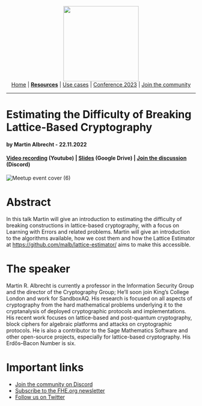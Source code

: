 <!-- Main header navigation -->
<p align="center">
  <img width="200" src="https://user-images.githubusercontent.com/5758427/180978488-db825482-5a58-4c7c-9589-c494a6f0be04.png"><br/>
  <a href="https://fhe-org.github.io">Home</a> | <a href="https://fhe-org.github.io/resources"><b>Resources</b></a> | <a href="https://fhe-org.github.io/use-cases">Use cases</a> | <a href="https://fhe-org.github.io/conferences/conference-2023/home">Conference 2023</a> | <a href="https://fhe-org.github.io/community">Join the community</a>
</p>
<hr/>
<!-- /Main header navigation -->

# Estimating the Difficulty of Breaking Lattice-Based Cryptography
#### by Martin Albrecht - 22.11.2022
#### <a href="https://www.youtube.com/watch?v=BIDBfVFzuck">Video recording</a> (Youtube) | <a href="https://github.com/malb/talks/blob/pdf/20221122%20-%20Lattice%20Parameters%20-%20FHE.pdf">Slides</a> (Google Drive) | <a href="https://discord.fhe.org">Join the discussion</a> (Discord)
![Meetup event cover (6)](https://user-images.githubusercontent.com/5758427/204026815-ffbee23b-9150-441d-9ffc-0d748946185c.png)

# Abstract
In this talk Martin will give an introduction to estimating the difficulty of breaking constructions in lattice-based cryptography, with a focus on Learning with Errors and related problems. Martin will give an introduction to the algorithms available, how we cost them and how the Lattice Estimator at https://github.com/malb/lattice-estimator/ aims to make this accessible.

# The speaker
Martin R. Albrecht is currently a professor in the Information Security Group and the director of the Cryptography Group; He’ll soon join King’s College London and work for SandboxAQ. His research is focused on all aspects of cryptography from the hard mathematical problems underlying it to the cryptanalysis of deployed cryptographic protocols and implementations. His recent work focuses on lattice-based and post-quantum cryptography, block ciphers for algebraic platforms and attacks on cryptographic protocols. He is also a contributor to the Sage Mathematics Software and other open-source projects, especially for lattice-based cryptography. His Erdős–Bacon Number is six.

# Important links
- <a href="https://discord.fhe.org">Join the community on Discord</a>
- <a href="https://fheorg.substack.com">Subscribe to the FHE.org newsletter</a>
- <a href="https://twitter.com/fhe_org">Follow us on Twitter</a>

